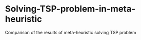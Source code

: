 # Solving-TSP-problem-in-meta-heuristic
Comparison of the results of meta-heuristic solving TSP problem

